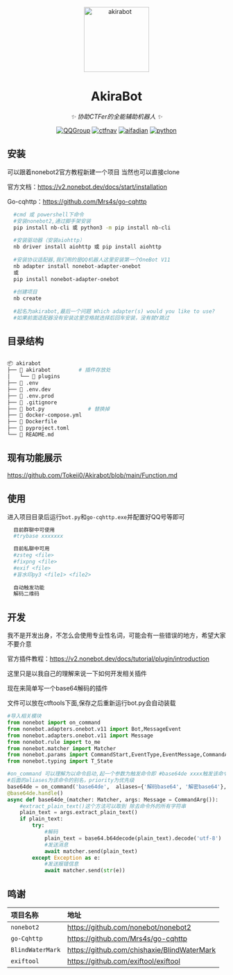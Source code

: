 <!-- markdownlint-disable MD033 MD041 -->
<p align="center">
  <a href="https://ctf.mzy0.com"><img src="https://user-images.githubusercontent.com/111427585/198643702-65d427e0-55b0-4f59-9120-a46c2a5f406c.png" width="150" height="150" alt="akirabot"></a>
</p>

<div align="center">

# AkiraBot

<!-- prettier-ignore-start -->
<!-- markdownlint-disable-next-line MD036 -->
_✨ 协助CTFer的全能辅助机器人 ✨_
<!-- prettier-ignore-end -->
<a href="https://jq.qq.com/?_wv=1027&k=DzOtbzU4"><img src="https://img.shields.io/badge/QQ%E7%BE%A4-555741990-orange?style=flat-square" alt="QQGroup"></a>
  <a href="https://ctf.mzy0.com"><img src="https://img.shields.io/badge/CTF%E5%AF%BC%E8%88%AA%E7%AB%99-ctf.mzy0.com-5492ff?style=flat-square" alt="ctfnav"></a>
  <a href="https://afdian.net/@Tokeii"><img src="https://img.shields.io/badge/爱发电-afdian.net-66ccff?style=flat-square" alt="aifadian"></a>
  <a href=".."><img src="https://img.shields.io/badge/python-3.8+-def1f2?style=flat-square" alt="python"></a>

</div>


## 安装

可以跟着nonebot2官方教程新建一个项目
当然也可以直接clone

官方文档：https://v2.nonebot.dev/docs/start/installation

Go-cqhttp：https://github.com/Mrs4s/go-cqhttp

```bash
  #cmd 或 powershell下命令
  #安装nonebot2,通过脚手架安装
  pip install nb-cli 或 python3 -m pip install nb-cli
  
  #安装驱动器（安装aiohttp）
  nb driver install aiohttp 或 pip install aiohttp
  
  #安装协议适配器,我们用的是QQ机器人这里安装第一个OneBot V11
  nb adapter install nonebot-adapter-onebot
  或
  pip install nonebot-adapter-onebot
  
  #创建项目
  nb create
  
  #起名为akirabot,最后一个问题 Which adapter(s) would you like to use?
  #如果前面适配器没有安装这里空格就选择后回车安装，没有就Y跳过
```
## 目录结构
```bash

📦 akirabot
├── 📂 akirabot         # 插件存放处
│   └── 📜 plugins
├── 📜 .env                
├── 📜 .env.dev            
├── 📜 .env.prod           
├── 📜 .gitignore
├── 📜 bot.py              # 替换掉
├── 📜 docker-compose.yml
├── 📜 Dockerfile
├── 📜 pyproject.toml
└── 📜 README.md
```

## 现有功能展示

https://github.com/Tokeii0/Akirabot/blob/main/Function.md

## 使用
进入项目目录后运行`bot.py`和`go-cqhttp.exe`并配置好QQ号等即可

```bash
  目前群聊中可使用
  #trybase xxxxxxx

  目前私聊中可用
  #zsteg <file>
  #fixpng <file>
  #exif <file>
  #盲水印py3 <file1> <file2>
  
  自动触发功能
  解码二维码

```


## 开发

我不是开发出身，不怎么会使用专业性名词，可能会有一些错误的地方，希望大家不要介意

官方插件教程：https://v2.nonebot.dev/docs/tutorial/plugin/introduction

这里只是以我自己的理解来说一下如何开发相关插件

现在来简单写一个base64解码的插件

文件可以放在ctftools下面,保存之后重新运行bot.py会自动装载

```python
#导入相关模块
from nonebot import on_command 
from nonebot.adapters.onebot.v11 import Bot,MessageEvent 
from nonebot.adapters.onebot.v11 import Message
from nonebot.rule import to_me
from nonebot.matcher import Matcher
from nonebot.params import CommandStart,EventType,EventMessage,CommandArg,Arg
from nonebot.typing import T_State

#on_command 可以理解为以命令启动,起一个参数为触发命令即 #base64de xxxx触发该命令
#后面的aliases为该命令的别名，priority为优先级
base64de = on_command('base64de',  aliases={'解码base64', '解密base64'}, priority=5)
@base64de.handle()
async def base64de_(matcher: Matcher, args: Message = CommandArg()):
    #extract_plain_text()这个方法可以取到 除去命令外的所有字符串
    plain_text = args.extract_plain_text()
    if plain_text:
        try:
            #解码
            plain_text = base64.b64decode(plain_text).decode('utf-8')
            #发送消息
            await matcher.send(plain_text)
        except Exception as e:
            #发送报错信息
            await matcher.send(str(e))

```
  

## 鸣谢


| 项目名称 | 地址                |
| :-------- |  :------------------------- |
| `nonebot2` |  https://github.com/nonebot/nonebot2 |
| `go-Cqhttp` |  https://github.com/Mrs4s/go-cqhttp |
| `BlindWaterMark` | https://github.com/chishaxie/BlindWaterMark |
| `exiftool` |  https://github.com/exiftool/exiftool |

  
